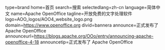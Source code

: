 type=brand
home=首页
search=搜索
selectedlang=zh-cn
language=简体中文
name=Apache OpenOffice
tagline=开放免费的文字处理软件
logo=AOO_logos/AOO4_website_logo.png
domain=https://www.openoffice.org
divid=bannera
announce=正式发布了 Apache OpenOffice
announceurl=https://blogs.apache.org/OOo/entry/announcing-apache-openoffice-4-18
announcetip=正式发布了 Apache OpenOffice
~~~~~~
